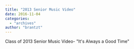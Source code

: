 ```yaml
---
title: "2013 Senior Music Video"
date: 2016-11-04
categories: 
  - "archives"
author: "brantzt"
---
```


Class of 2013 Senior Music Video- "It's Always a Good Time"
